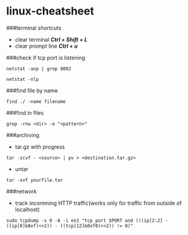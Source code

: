 # linux-cheatsheet

###terminal shortcuts
- clear terminal ___Ctrl + Shift + L___
- clear prompt line ___Ctrl + u___

###check if tcp port is listening
```
netstat -anp | grep 8002
```
```
netstat -nlp
```

###find file by name
```
find ./ -name filename
```

###find in files
```
grep -rnw <dir> -e "<pattern>"
```

###archiving
- tar.gz with progress
```
tar -zcvf - <source> | pv > <destination.tar.gz>
```
- untar
```
tar -xvf yourfile.tar
```

###network
- track incomming HTTP traffic(works only for traffic from outside of localhost)
```
sudo tcpdump -s 0 -A -i en1 "tcp port $PORT and (((ip[2:2] - ((ip[0]&0xf)<<2)) - ((tcp[12]&0xf0)>>2)) != 0)"
```
